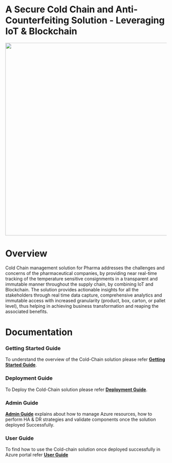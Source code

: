 A Secure Cold Chain and Anti-Counterfeiting Solution - Leveraging IoT & Blockchain
========
<div align="center">
<img src="https://github.com/SecureColdChain/Wipro-Ltd-ColdChain/blob/master/Documentation/images/u96.png" width="600" height="auto"/>
</div>

Overview
========

Cold Chain management solution for Pharma addresses the challenges and concerns of the pharmaceutical companies, by providing near real-time tracking of the temperature sensitive consignments in a transparent and immutable manner throughout the supply chain, by combining IoT and Blockchain. The solution provides actionable insights for all the stakeholders through real time data capture, comprehensive analytics and immutable access with increased granularity (product, box, carton, or pallet level), thus helping in achieving business transformation and reaping the associated benefits.

Documentation
=============

### Getting Started Guide

To understand the overview of the Cold-Chain solution please refer **[Getting Started Guide](https://github.com/SecureColdChain/Wipro-Ltd-ColdChain/blob/master/Documentation/getting-started.md)**. 

### Deployment Guide

To Deploy the Cold-Chain solution please refer **[Deployment Guide](https://github.com/SecureColdChain/Wipro-Ltd-ColdChain/blob/master/Documentation/deploymentguide.md)**. 

### Admin Guide

**[Admin Guide](https://github.com/SecureColdChain/Wipro-Ltd-ColdChain/blob/master/Documentation/admin-guide.md)** explains about how to manage Azure resources, how to perform HA & DR strategies and validate components once the solution deployed Successfully. 

### User Guide

To find how to use the Cold-chain solution once deployed successfully in Azure portal refer **[User Guide](https://github.com/SecureColdChain/Wipro-Ltd-ColdChain/blob/master/Documentation/user-guide.md)** 

